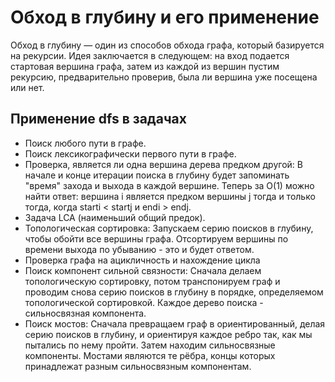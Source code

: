 # Обход в глубину и его применение

Обход в глубину — один из способов обхода графа, который базируется на рекурсии. Идея заключается в следующем: на вход подается стартовая вершина 
графа, затем из каждой из вершин пустим рекурсию, предварительно проверив, была ли вершина уже посещена или нет.

## Применение dfs в задачах
- Поиск любого пути в графе.
- Поиск лексикографически первого пути в графе.
- Проверка, является ли одна вершина дерева предком другой: В начале и конце итерации поиска в глубину будет запоминать "время" захода и выхода в каждой вершине. Теперь за O(1) можно найти ответ: вершина i является предком вершины j тогда и только тогда, когда starti < startj и endi > endj.
- Задача LCA (наименьший общий предок).
- Топологическая сортировка: Запускаем серию поисков в глубину, чтобы обойти все вершины графа. Отсортируем вершины по времени выхода по убыванию - это и будет ответом.
- Проверка графа на ацикличность и нахождение цикла
- Поиск компонент сильной связности: Сначала делаем топологическую сортировку, потом транспонируем граф и проводим снова серию поисков в глубину в порядке, определяемом топологической сортировкой. Каждое дерево поиска - сильносвязная компонента.
- Поиск мостов: Сначала превращаем граф в ориентированный, делая серию поисков в глубину, и ориентируя каждое ребро так, как мы пытались по нему пройти. Затем находим сильносвязные компоненты. Мостами являются те рёбра, концы которых принадлежат разным сильносвязным компонентам.
